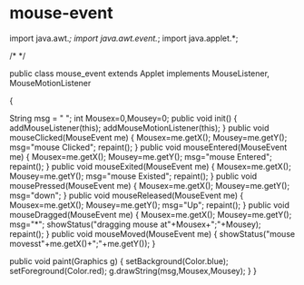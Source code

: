 # mouse-event
import java.awt.*;
import java.awt.event.*;
import java.applet.*;


/*
<applet code="mouse_event" width=250 height=150>
</applet>
*/


public class mouse_event extends Applet implements MouseListener, MouseMotionListener 

{

String msg = " ";
int Mousex=0,Mousey=0;
public void init()
{
addMouseListener(this);
addMouseMotionListener(this);
}
public void mouseClicked(MouseEvent me)
{
Mousex=me.getX();
Mousey=me.getY();
msg="mouse Clicked";
repaint();
}
public void mouseEntered(MouseEvent me)
{
Mousex=me.getX();
Mousey=me.getY();
msg="mouse Entered";
repaint();
}
public void mouseExited(MouseEvent me)
{
Mousex=me.getX();
Mousey=me.getY();
msg="mouse Existed";
repaint();
}
public void mousePressed(MouseEvent me)
{
Mousex=me.getX();
Mousey=me.getY();
msg="down";
}
public void mouseReleased(MouseEvent me)
{
Mousex=me.getX();
Mousey=me.getY();
msg="Up";
repaint();
}
public void mouseDragged(MouseEvent me)
{
Mousex=me.getX();
Mousey=me.getY();
msg="*";
showStatus("dragging mouse at"+Mousex+";"+Mousey);
repaint();
}
public void mouseMoved(MouseEvent me)
{
showStatus("mouse movesst"+me.getX()+";"+me.getY());
}

public void paint(Graphics g)
{
setBackground(Color.blue);
setForeground(Color.red);
g.drawString(msg,Mousex,Mousey);
}
}

